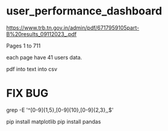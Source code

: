 # user_performance_dashboard






https://www.trb.tn.gov.in/admin/pdf/6717959105part-B%20results_09112023_.pdf


Pages 1 to 711


each page have 41 users data.



pdf into text into csv




# FIX BUG
grep -E '^[0-9]{1,5},[0-9]{10},[0-9]{2,3},,$'





pip install matplotlib
pip install pandas



